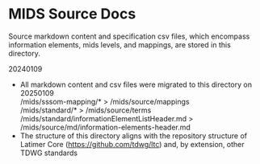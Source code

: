 # MIDS Source Docs
Source markdown content and specification csv files, which encompass information elements, mids levels, and mappings, are stored in this directory.

20240109
- All markdown content and csv files were migrated to this directory on 20250109  
	/mids/sssom-mapping/* > /mids/source/mappings  
	/mids/standard/* > /mids/source/terms  
	/mids/standard/informationElementListHeader.md > /mids/source/md/information-elements-header.md  
- The structure of this directory aligns with the repository structure of Latimer Core (https://github.com/tdwg/ltc) and, by extension, other TDWG standards

